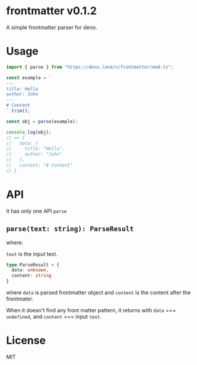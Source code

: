 # frontmatter v0.1.2

A simple frontmatter parser for deno.

# Usage

```ts
import { parse } from "https://deno.land/x/frontmatter/mod.ts";

const example = `
---
title: Hello
author: John
---
# Content
`.trim();

const obj = parse(example);

console.log(obj);
// => {
//   data: {
//     title: "Hello",
//     author: "John"
//   },
//   content: "# Content"
// }
```

# API

It has only one API `parse`

## `parse(text: string): ParseResult`

where:

`text` is the input text.

```ts
type ParseResult = {
  data: unknown,
  content: string
}
```

where `data` is parsed frontmatter object and `content` is the content after the frontmater.

When it doesn't find any front matter pattern, it returns with `data` === `undefined`, and `content` === input `text`.

# License

MIT
